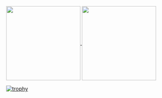 <a href="https://github-readme-stats.vercel.app/api?username=anuraghazra">
  <img height=200 align="center" src="https://github-readme-stats.vercel.app/api?username=anuraghazra" />
</a>
<a href="https://github-readme-stats.vercel.app/api/top-langs/?username=nai-kon&count_private=true&layout=compact">
  <img height=200 align="center" src="https://github-readme-stats.vercel.app/api/top-langs/?username=nai-kon&count_private=true&layout=compact" />
</a>


[![trophy](https://github-profile-trophy.vercel.app/?username=nai-kon&theme=onedark)](https://github.com/ryo-ma/github-profile-trophy)



